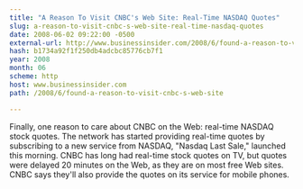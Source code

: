 ```yaml
---
title: "A Reason To Visit CNBC's Web Site: Real-Time NASDAQ Quotes"
slug: a-reason-to-visit-cnbc-s-web-site-real-time-nasdaq-quotes
date: 2008-06-02 09:22:00 -0500
external-url: http://www.businessinsider.com/2008/6/found-a-reason-to-visit-cnbc-s-web-site
hash: b1734a92f1f250db4adcbc85776cb7f1
year: 2008
month: 06
scheme: http
host: www.businessinsider.com
path: /2008/6/found-a-reason-to-visit-cnbc-s-web-site

---
```


Finally, one reason to care about CNBC on the Web: real-time NASDAQ stock quotes. The network has started providing real-time quotes by subscribing to a new service from NASDAQ, "Nasdaq Last Sale," launched this morning. CNBC has long had real-time stock quotes on TV, but quotes were delayed 20 minutes on the Web, as they are on most free Web sites. CNBC says they'll also provide the quotes on its service for mobile phones.
